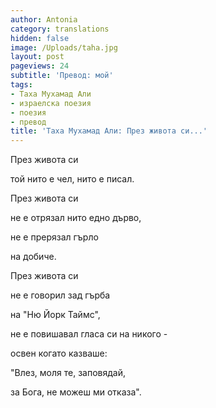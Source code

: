```yaml
---
author: Antonia
category: translations
hidden: false
image: /Uploads/taha.jpg
layout: post
pageviews: 24
subtitle: 'Превод: мой'
tags:
- Таха Мухамад Али
- израелска поезия
- поезия
- превод
title: 'Таха Мухамад Али: През живота си...'
---
```


През живота си

той нито е чел, нито е писал.

През живота си

не е отрязал нито едно дърво,

не е прерязал гърло

на добиче.

През живота си

не е говорил зад гърба

на "Ню Йорк Таймс",

не е повишавал гласа си на никого -

освен когато казваше:

"Влез, моля те, заповядай,

за Бога, не можеш ми отказа".